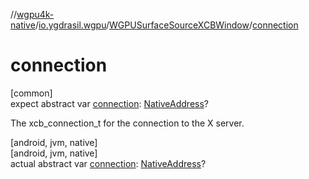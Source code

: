 //[wgpu4k-native](../../../index.md)/[io.ygdrasil.wgpu](../index.md)/[WGPUSurfaceSourceXCBWindow](index.md)/[connection](connection.md)

# connection

[common]\
expect abstract var [connection](connection.md): [NativeAddress](../../ffi/-native-address/index.md)?

The xcb_connection_t for the connection to the X server.

[android, jvm, native]\
[android, jvm, native]\
actual abstract var [connection](connection.md): [NativeAddress](../../ffi/-native-address/index.md)?
